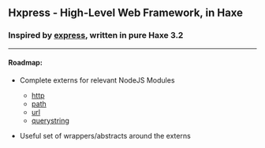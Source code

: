 
## Hxpress - High-Level Web Framework, in Haxe
### Inspired by [express](http://expressjs.com/), written in pure Haxe 3.2

---

#### Roadmap:
- Complete externs for relevant NodeJS Modules
  + [http](https://nodejs.org/api/http.html)
  + [path](https://nodejs.org/api/path.html)
  + [url](https://nodejs.org/api/url.html)
  + [querystring](https://nodejs.org/api/querystring.html)

- Useful set of wrappers/abstracts around the externs
